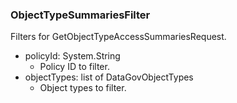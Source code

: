 ### ObjectTypeSummariesFilter
Filters for GetObjectTypeAccessSummariesRequest.

- policyId: System.String
  - Policy ID to filter.
- objectTypes: list of DataGovObjectTypes
  - Object types to filter.
